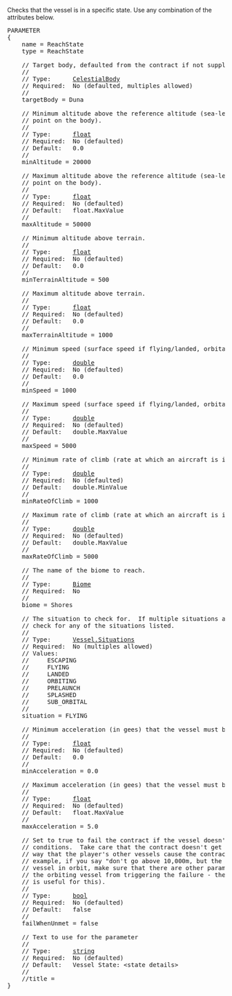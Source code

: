 Checks that the vessel is in a specific state.  Use any combination of the attributes below.

<pre>
PARAMETER
{
    name = ReachState
    type = ReachState

    // Target body, defaulted from the contract if not supplied.
    //
    // Type:      <a href="CelestialBody-Type">CelestialBody</a>
    // Required:  No (defaulted, multiples allowed)
    //
    targetBody = Duna

    // Minimum altitude above the reference altitude (sea-level or the lowest
    // point on the body).
    //
    // Type:      <a href="Numeric-Type">float</a>
    // Required:  No (defaulted)
    // Default:   0.0
    //
    minAltitude = 20000

    // Maximum altitude above the reference altitude (sea-level or the lowest
    // point on the body).
    //
    // Type:      <a href="Numeric-Type">float</a>
    // Required:  No (defaulted)
    // Default:   float.MaxValue
    //
    maxAltitude = 50000

    // Minimum altitude above terrain.
    //
    // Type:      <a href="Numeric-Type">float</a>
    // Required:  No (defaulted)
    // Default:   0.0
    //
    minTerrainAltitude = 500

    // Maximum altitude above terrain.
    //
    // Type:      <a href="Numeric-Type">float</a>
    // Required:  No (defaulted)
    // Default:   0.0
    //
    maxTerrainAltitude = 1000

    // Minimum speed (surface speed if flying/landed, orbital speed ortherwise).
    //
    // Type:      <a href="Numeric-Type">double</a>
    // Required:  No (defaulted)
    // Default:   0.0
    //
    minSpeed = 1000

    // Maximum speed (surface speed if flying/landed, orbital speed ortherwise).
    //
    // Type:      <a href="Numeric-Type">double</a>
    // Required:  No (defaulted)
    // Default:   double.MaxValue
    //
    maxSpeed = 5000

    // Minimum rate of climb (rate at which an aircraft is increasing its altitude).
    //
    // Type:      <a href="Numeric-Type">double</a>
    // Required:  No (defaulted)
    // Default:   double.MinValue
    //
    minRateOfClimb = 1000

    // Maximum rate of climb (rate at which an aircraft is increasing its altitude).
    //
    // Type:      <a href="Numeric-Type">double</a>
    // Required:  No (defaulted)
    // Default:   double.MaxValue
    //
    maxRateOfClimb = 5000

    // The name of the biome to reach.
    //
    // Type:      <a href="Biome-Type">Biome</a>
    // Required:  No
    //
    biome = Shores

    // The situation to check for.  If multiple situations are provided, will
    // check for any of the situations listed.
    //
    // Type:      <a href="Enumeration-Type">Vessel.Situations</a>
    // Required:  No (multiples allowed)
    // Values:
    //     ESCAPING
    //     FLYING
    //     LANDED
    //     ORBITING
    //     PRELAUNCH
    //     SPLASHED
    //     SUB_ORBITAL
    //
    situation = FLYING

    // Minimum acceleration (in gees) that the vessel must be at.
    //
    // Type:      <a href="Numeric-Type">float</a>
    // Required:  No (defaulted)
    // Default:   0.0
    //
    minAcceleration = 0.0

    // Maximum acceleration (in gees) that the vessel must be at.
    //
    // Type:      <a href="Numeric-Type">float</a>
    // Required:  No (defaulted)
    // Default:   float.MaxValue
    //
    maxAcceleration = 5.0

    // Set to true to fail the contract if the vessel doesn't meet the
    // conditions.  Take care that the contract doesn't get written in such a
    // way that the player's other vessels cause the contract to faile (for
    // example, if you say "don't go above 10,000m, but the player has another
    // vessel in orbit, make sure that there are other parameters that prevent
    // the orbiting vessel from triggering the failure - the completeInSequence
    // is useful for this).
    //
    // Type:      <a href="Boolean-Type">bool</a>
    // Required:  No (defaulted)
    // Default:   false
    //
    failWhenUnmet = false

    // Text to use for the parameter
    //
    // Type:      <a href="String-Type">string</a>
    // Required:  No (defaulted)
    // Default:   Vessel State: &lt;state details&gt;
    //
    //title =
}
</pre>
